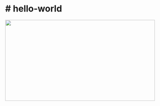 <h1># hello-world</h1>
<img src="https://giphy.com/gifs/lord-of-the-rings-golem-Cr7yTbjNuY27C" width="480" height="259"/>

